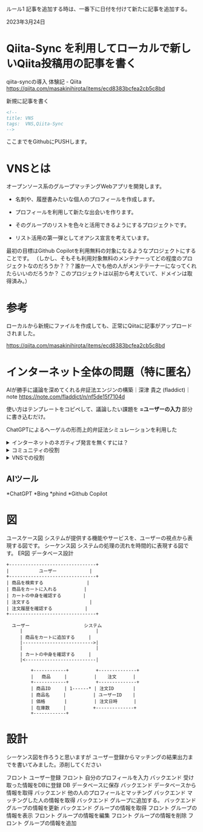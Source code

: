 <!--
title:   VNS
tags:    Qiita-Sync,VNS
id:      b191c5c1e94a0c449fea
private: false
-->
ルール1 記事を追加する時は、一番下に日付を付けて新たに記事を追加する。

2023年3月24日
# Qiita-Sync を利用してローカルで新しいQiita投稿用の記事を書く

qiita-syncの導入 体験記 - Qiita
https://qiita.com/masakinihirota/items/ecd8383bcfea2cb5c8bd

新規に記事を書く

```vns.md
<!--
title: VNS
tags:  VNS,Qiita-Sync
-->

```

ここまでをGithubにPUSHします。

# VNSとは
オープンソース系のグループマッチングWebアプリを開発します。
* 名刺や、履歴書みたいな個人のプロフィールを作成します。
* プロフィールを利用して新たな出会いを作ります。
* そのグループのリストを色々と活用できるようにするプロジェクトです。

* リスト活用の第一弾としてオアシス宣言を考えています。

最初の目標はGithub Copilotを利用無料の対象になるようなプロジェクトにすることです。
（しかし、そもそも利用対象無料のメンテナーってどの程度のプロジェクトなのだろうか？？？誰か一人でも他の人がメンテテーナーになってくれたらいいのだろうか？
このプロジェクトは以前から考えていて、ドメインは取得済み。）


# 参考
ローカルから新規にファイルを作成しても、正常にQiitaに記事がアップロードされました。

https://qiita.com/masakinihirota/items/ecd8383bcfea2cb5c8bd


# インターネット全体の問題（特に匿名）

AIが勝手に議論を深めてくれる弁証法エンジンの構築｜深津 貴之 (fladdict)｜note
https://note.com/fladdict/n/nf5de15f7104d


使い方はテンプレートをコピペして、議論したい課題を **=ユーザーの入力** 部分に書き込むだけ。

ChatGPTによるヘーゲルの形而上的弁証法シミュレーションを利用した

<details><summary>インターネットのネガティブ発言を無くすには？</summary>



## USER
あなたはヘーゲルの仮想人格として振る舞う、
形而上の弁証法シミュレーターです。



=ユーザーの入力

インターネットからネガティブ発言をなくしたい。
ネガティブとは相手を傷つける言葉
具体的には、ヘイト、下ネタ発言です。



=この意見に対して、以下の処理で弁証法を行い議論を深めなさい。

$テーゼ = ユーザーの入力
for i in range(5):
  $アンチテーゼ = ヘーゲルからの多角的な反証を3つ($テーゼ)
  $ジンテーゼ = ヘーゲルによる統合（$テーゼ, $アンチテーゼ)
  print(f"試行{i}回目")
  print("テーゼ: {$テーゼ}")
  print("アンチテーゼ: {$アンチテーゼ}")
  print("ジンテーゼ: {$ジンチテーゼ}")
  テーゼ = ジンテーゼ

print(わかりやすく解説($ジンテーゼ))

・途中経過はコードではなく、テキストとして出力するものとする。





## ASSISTANT


-- ヘーゲルの形而上的弁証法シミュレーション --

テーゼ：インターネットからネガティブ発言をなくしたい。ネガティブとは相手を傷つける言葉。具体的には、ヘイト、下ネタ発言です。

試行0回目
アンチテーゼ1：ネガティブな発言がなくなることは、表現の自由を侵害することになる。表現の自由は、個人的な思想や信条を自由に表現する権利であり、制限されるべきではない。
アンチテーゼ2：ネガティブな発言を規制することは、偽善的である。なぜなら、人々は時に自分自身や他人を批判する必要があり、それが社会を良くするための方法である。
アンチテーゼ3：インターネットにおけるネガティブな発言は、誹謗中傷や人種差別などのような問題の根本的な原因ではない。問題を解決するためには、教育や社会的な対話の促進が必要である。

ジンテーゼ：表現の自由を尊重しつつ、社会的な対話や教育を通じて、ネガティブな発言を減らしていくことが必要である。

試行1回目
アンチテーゼ1：社会的な対話や教育による啓蒙は、効果がないことが多い。多くの人は自分の意見に固執し、他人の意見を受け入れようとしない。
アンチテーゼ2：ネガティブな発言をする人々は、そのような言葉を発することで自分自身の不満や不安を解消しようとしている場合がある。そのため、彼らの心理状態を理解し、適切なサポートを提供する必要がある。
アンチテーゼ3：ネガティブな発言がなくなったとしても、人々は依然として相手を傷つけるような行動をとることがある。そのため、より根本的な問題に対処する必要がある。

ジンテーゼ：社会的な対話や教育による啓蒙を進めつつ、ネガティブな発言を

## USER
続きを書いてもらえますか

## ASSISTANT
試行2回目
アンチテーゼ1：ネガティブな発言を規制することは、誤解を生む可能性がある。何がネガティブな発言かは主観的な判断によって変わるため、規制が過剰になる場合がある。
アンチテーゼ2：ネガティブな発言は、時には必要なものである。例えば、人々が不正や問題に対して声を上げることができるようにするためには、時には批判的な発言が必要となる場合がある。
アンチテーゼ3：ネガティブな発言を規制することは、結局は表現の自由を制限することになる。表現の自由は、民主主義社会において不可欠なものであり、規制することは避けるべきである。

ジンテーゼ：ネガティブな発言を完全に規制するのではなく、表現の自由を尊重しつつ、適切な場面で批判的な発言を許容することが必要である。

試行3回目
アンチテーゼ1：ネガティブな発言は、時には問題の解決につながることがある。例えば、問題があるときには問題を指摘することが必要である。
アンチテーゼ2：ネガティブな発言を規制することは、弱者の意見を封じることになる可能性がある。強者が弱者を支配することを防ぐためにも、ネガティブな発言が必要な場合がある。
アンチテーゼ3：ネガティブな発言がなくなったとしても、人々は依然として他人を傷つける可能性がある。そのため、根本的な問題に対処する必要がある。

ジンテーゼ：ネガティブな発言を完全に規制するのではなく、問題がある場合には適切な場面で批判的な発言を認めることが必要である。また、弱者の意見を封じることを避けるためにも、表現の自由を尊重する必要がある。

試行4回目
アンチテーゼ1：ネガティブな発言を規制することは、自己

## USER
続きを書いてもらえますか

## ASSISTANT
試行4回目
アンチテーゼ1：ネガティブな発言を規制することは、自己責任の意識を低下させる可能性がある。他人を傷つけることが許容されないというルールがあることで、自分自身の言動に責任を持つ意識が高まる場合がある。
アンチテーゼ2：ネガティブな発言を規制することは、コミュニケーションの質を低下させる可能性がある。批判的な発言がなくなると、意見の相違を解決することが難しくなる場合がある。
アンチテーゼ3：ネガティブな発言を規制することは、問題解決に向けた議論を封じる可能性がある。問題について真剣に考えるためには、批判的な意見を許容することが必要である。

ジンテーゼ：ネガティブな発言を完全に規制することは避け、相手を傷つけない発言を心がけることが必要である。また、適切な場面で批判的な発言を許容し、コミュニケーションの質を高めることが重要である。さらに、問題解決のためには、批判的な意見を許容し、真剣に考えることが必要である。

試行5回目
アンチテーゼ1：ネガティブな発言を規制することは、表現の自由を制限することになる。表現の自由は、民主主義社会において重要なものであり、規制することは避けるべきである。
アンチテーゼ2：ネガティブな発言を完全に規制することは、意見の多様性を損なう可能性がある。意見の多様性があることで、問題に対する解決策もより多様化し、よりよいものが生まれることがある。
アンチテーゼ3：ネガティブな発言を完全に規制することは、問題の根本的な解決にはつながらない。問題に対して真剣に向き合うことが必要であり、そのためには批判的な意見を認めることが必要である。

ジ

## USER
続きを書いてもらえますか

## ASSISTANT
試行5回目

ジンテーゼ：ネガティブな発言を完全に規制することは避け、表現の自由や意見の多様性を損なわずに相手を傷つけない発言を心がけることが必要である。また、問題解決のためには、批判的な意見を許容し、真剣に向き合うことが必要である。具体的には、オンラインコミュニティにおいては、適切なルールやモデレーターの存在によって、ネガティブな発言を規制することができる一方、表現の自由や意見の多様性を尊重することも大切である。

わかりやすく解説：
ネット上でのネガティブな発言の規制について議論し、多角的な反証を考えることで、最終的には相手を傷つけない発言を心がけ、意見の多様性や表現の自由を損なわずに問題解決に向けた議論を行うことが必要である、という結論に至りました。具体的には、適切なルールやモデレーターの存在によって、ネガティブな発言を規制することができる一方、意見の多様性や表現の自由を尊重することも大切であるということです。

</details>




<details><summary>コミュニティの役割</summary>

## USER
モデレーターとはなんですか？

## ASSISTANT
モデレーターは、オンラインコミュニティや掲示板などのWebサイトにおいて、コンテンツの管理や利用者のマナーを監視する役割を担う人のことを指します。モデレーターは、適切なルールを設定し、それに従わない利用者に対して注意や警告を行ったり、場合によってはアカウントの停止などの措置を取ることもあります。モデレーターは、コミュニティ全体の運営や利用者の健全な交流のために重要な役割を果たしています。

## USER
そのコミュニティには人々に役割を与えているわけですね、それぞれの呼称を教えてください

## ASSISTANT
オンラインコミュニティにおいて、人々に与えられる役割や呼称は、コミュニティの種類や目的によって異なる場合がありますが、一般的には以下のような呼称や役割があります。

1. 管理者：コミュニティの全体的な運営や方針決定などを行う役割を担う人のことを指します。
1. リーダー：コミュニティの中で、特定の役割や責任を持ち、他のメンバーを指導・管理する人のことを指します。
1. モデレーター：コンテンツの管理や利用者のマナーを監視する役割を担う人のことです。
1. コンテンツ作成者：コミュニティ内で記事や動画などのコンテンツを制作する人のことを指します。
1. メンバー：コミュニティの一員であることを示す呼称で、ユーザーや参加者と同義の意味合いがあります。
1. ユーザー：コミュニティに参加している一般的な利用者のことを指します。

以上が一般的な呼称や役割の例ですが、コミュニティによっては独自の呼称や役割がある場合もあります。


</details>



<details><summary>VNSでの役割</summary>

ChatGPTでの回答を参考に

1. 管理者：VNS全体の管理者、VNSは複数のグループで構成される。（不明）
1. リーダー：それぞれのグループの管理者（各グループ一人のみ）
1. モデレーター：リーダーの手助けをするサブリーダー（複数）
1. コンテンツ作成者：クリエイター、開発者、作家、漫画家等何かを作っている人。（複数）
1. メンバー：グループの一員であることを示す呼称です。（複数）
1. ユーザー：VNSに参加している一般的な利用者のことを指します。グループに参加していない人も含めて全員です。（全員）


何かを作っている人々の一般的な称号です。

- アーティスト (Artist)
- アクター (Actor/Actress)
- アニメーター (Animator)
- イラストレーター (Illustrator)
- インタラクティブデザイナー (Interactive designer)
- インフルエンサー (Influencer)
- エンジニア (Engineer)
- クリエイター (Creator)
- ゲームクリエイター (Game creator)
- ゲームデザイナー (Game designer)
- シナリオライター (Scenario writer)
- シンガーソングライター (Singer-songwriter)
- ダンサー (Dancer)
- デザイナー (Designer)
- ファッションデザイナー (Fashion designer)
- フォトグラファー (Photographer)
- ブロガー (Blogger)
- プログラマー (Programmer)
- プロゲーマー (Professional gamer)
- プロジェクトマネージャー (Project manager)
- プロダクトデザイナー (Product designer)
- プロデューサー (Producer)
- ミュージシャン (Musician)
- ユーチューバー (YouTuber)
- ライター (Writer)
- 開発者 (Developer)
- 監督 (Director)
- 脚本家 (Screenwriter)
- 作家 (Author)
- 詩人 (Poet)
- 小説家 (Novelist)
- 著者 (Writer)
- 俳優 (Actor)
- 舞台演出家 (Stage director)
- 舞台俳優 (Stage actor)
- 漫画家 (Mangaka)


</details>


## AIツール

*ChatGPT
*Bing
*phind
*Github Copilot

# 図
ユースケース図 システムが提供する機能やサービスを、ユーザーの視点から表現する図です。
シーケンス図 システムの処理の流れを時間的に表現する図です。
ER図  データベース設計

```ユースケース図
+--------------------------------+
|           ユーザー            |
+--------------------------------+
| 商品を検索する                |
| 商品をカートに入れる          |
| カートの中身を確認する        |
| 注文する                      |
| 注文履歴を確認する            |
+--------------------------------+

```

```シーケンス図
  ユーザー                    システム
     |                           |
     | 商品をカートに追加する     |
     |-------------------------->|
     |                           |
     | カートの中身を確認する     |
     |<--------------------------|

```

```ER図
         +------------+          +--------------+
         |   商品     |          |    注文      |
         +------------+          +--------------+
         | 商品ID     | 1------* | 注文ID       |
         | 商品名     |          | ユーザーID    |
         | 価格       |          | 注文日時      |
         | 在庫数     |          +--------------+
         +------------+

```


# 設計

シーケンス図を作ろうと思いますが ユーザー登録からマッチングの結果出力までを書いてみました。添削してください

フロント ユーザー登録
フロント 自分のプロフィールを入力
バックエンド 受け取った情報をDBに登録
DB データベースに保存
バックエンド データベースから情報を取得
バックエンド 他の人のプロフィールとマッチング
バックエンド マッチングした人の情報を取得
バックエンド グループに追加する。
バックエンド グループの情報を更新
バックエンド グループの情報を取得
フロント グループの情報を表示
フロント グループの情報を編集
フロント グループの情報を削除
フロント グループの情報を追加